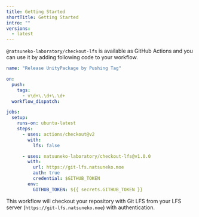 ```yaml
---
title: Getting Started
shortTitle: Getting Started
intro: ""
versions:
  - latest
---
```


`@natsuneko-laboratory/checkout-lfs` is available as GitHub Actions and you can use it by adding following code to your workflow.

```yaml:.github/workflows/create-unitypackage.yml
name: "Release UnityPackage by Pushing Tag"

on:
  push:
    tags:
      - v\d+\.\d+\.\d+
  workflow_dispatch:

jobs:
  setup:
    runs-on: ubuntu-latest
    steps:
      - uses: actions/checkout@v2
        with:
          lfs: false

      - uses: natsuneko-laboratory/checkout-lfs@v1.0.0
        with:
          url: https://git-lfs.natsuneko.moe
          auth: true
          credential: $GITHUB_TOKEN
        env:
          GITHUB_TOKEN: ${{ secrets.GITHUB_TOKEN }}
```

This workflow will checkout your repository with Git LFS from your LFS server (`https://git-lfs.natsuneko.moe`) with authentication.
